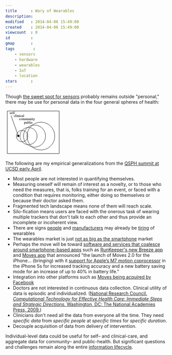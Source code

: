 ```yaml
---
title      : Wary of Wearables
description: 
modified   : 2014-04-06 15:49:00
created    : 2014-04-06 15:49:00
viewcount  : 0
id         : 
gmap       : 
tags        :
    - sensors
    - hardware
    - wearables
    - IoT
    - location
stars      : 
---
```


Though [the sweet spot for sensors](Taxonomy-of-Sensors) probably remains outside "personal," there may be use for personal data in the four general spheres of health:

![four spheres](img/four-spheres.png)

<!--
* self
* clinical
* community
* public
-->

The following are my empirical generalizations from the [QSPH summit at UCSD early April](http://quantifiedself.com/symposium/Symposium-2014/). 

* Most people are not interested in quantifying themselves.
* Measuring oneself will remain of interest as a novelty, or to those who need the measures, that is, folks training for an event, or faced with a condition that requires monitoring, either doing so themselves or because their doctor asked them.
* Fragmented tech landscape means none of them will reach scale.
* Silo-fication means users are faced with the onerous task of wearing multiple trackers that don't talk to each other and thus provide an incomplete or incoherent view.
* There are signs [people][0] and [manufacturers][1] may already be [tiring][3] of wearables
* The wearables market is just [not as big as the smartphone][2] market
* Perhaps the move will be toward [software and services that coalesce around smartphone-based apps][4] such as [RunKeeper's new Breeze app][7] and [Moves app][6] that announced "the launch of Moves 2.0 for the iPhone… (bringing) with it [support for Apple’s M7 motion coprocessor][6] in the iPhone 5s for increased tracking accuracy and a new battery saving mode for an increase of up to 40% in battery life." 
* Integration into other platforms such as [Moves being acquired by Facebook][5]
* Doctors are not interested in continuous data collection. Clinical utility of data is episodic and individualized. ([National Research Council. *Computational Technology for Effective Health Care: Immediate Steps and Strategic Directions.* Washington, DC: The National Academies Press, 2009.][8])
* Clinicians don't need all the data from everyone all the time. They need *specific data* from *specific people* at *specific times* for *specific duration*.
* Decouple acquisition of data from delivery of intervention.

[0]: http://www.theguardian.com/technology/2014/apr/01/wearables-consumers-abandoning-devices-galaxy-gear
[1]: http://www.cnet.com/news/is-nike-fuelband-out-of-gas-already/
[2]: http://www.macworld.com/article/2142568/iwatch-watch-apple-is-not-here-to-entertain-you.html
[3]: http://www.cnet.com/news/end-of-fitness-bands-future-after-nike-fuelband/
[4]: http://www.cnet.com/news/nike-fires-fuelband-engineers-will-stop-making-wearable-hardware/
[5]: http://www.moves-app.com/press
[6]: http://www.moves-app.com/press/moves2-launch
[7]: http://appleinsider.com/articles/14/04/17/runkeepers-new-breeze-app-goes-beyond-workouts-to-count-daily-steps-via-apples-m7-chip-in-iphone-5s
[8]: http://www.nap.edu/catalog.php?record_id=12572

Individual-level data could be useful for self– and clinical-care, and aggregate data for community– and public-health. But significant questions and challenges remain along the entire [information lifecycle](Information-Lifecycle).
